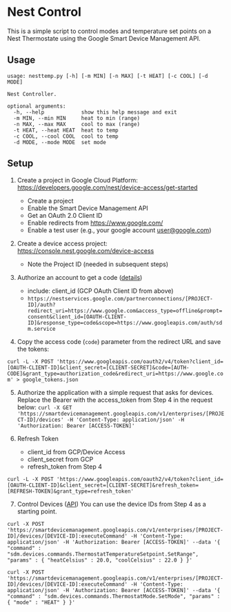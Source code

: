 # Nest Control

This is a simple script to control modes and temperature set points on a Nest Thermostate using the Google Smart Device Management API.

## Usage

```
usage: nesttemp.py [-h] [-m MIN] [-n MAX] [-t HEAT] [-c COOL] [-d MODE]

Nest Controller.

optional arguments:
  -h, --help            show this help message and exit
  -m MIN, --min MIN     heat to min (range)
  -n MAX, --max MAX     cool to max (range)
  -t HEAT, --heat HEAT  heat to temp
  -c COOL, --cool COOL  cool to temp
  -d MODE, --mode MODE  set mode
```

## Setup 

1. Create a project in Google Cloud Platform: https://developers.google.com/nest/device-access/get-started
    * Create a project
    * Enable the Smart Device Management API
    * Get an OAuth 2.0 Client ID
    * Enable redirects from https://www.google.com/
    * Enable a test user (e.g., your google account <user@google.com>)
    
2. Create a device access project: https://console.nest.google.com/device-access
    * Note the Project ID (needed in subsequent steps)
    
3. Authorize an account to get a code ([details](https://developers.google.com/nest/device-access/authorize))
    * include: client_id (GCP OAuth Client ID from above)
    * `https://nestservices.google.com/partnerconnections/[PROJECT-ID]/auth?redirect_uri=https://www.google.com&access_type=offline&prompt=consent&client_id=[OAUTH-CLIENT-ID]&response_type=code&scope=https://www.googleapis.com/auth/sdm.service`
    
4. Copy the access code (`code`) parameter from the redirect URL and save the tokens:

`curl -L -X POST 'https://www.googleapis.com/oauth2/v4/token?client_id=[OAUTH-CLIENT-ID]&client_secret=[CLIENT-SECRET]&code=[AUTH-CODE]&grant_type=authorization_code&redirect_uri=https://www.google.com' > google_tokens.json`

5. Authorize the application with a simple request that asks for devices.
   Replace the Bearer with the access_token from Step 4 in the request below:
`curl -X GET 'https://smartdevicemanagement.googleapis.com/v1/enterprises/[PROJECT-ID]/devices' -H 'Content-Type: application/json' -H 'Authorization: Bearer [ACCESS-TOKEN]'`
 
6. Refresh Token
    * client_id from GCP/Device Access
    * client_secret from GCP 
    * refresh_token from Step 4

  `curl -L -X POST 'https://www.googleapis.com/oauth2/v4/token?client_id=[OAUTH-CLIENT-ID]&client_secret=[CLIENT-SECRET]&refresh_token=[REFRESH-TOKEN]&grant_type=refresh_token'`
  
  7. Control Devices ([API](https://developers.google.com/nest/device-access))
  You can use the device IDs from Step 4 as a starting point.
  
  `curl -X POST 'https://smartdevicemanagement.googleapis.com/v1/enterprises/[PROJECT-ID]/devices/[DEVICE-ID]:executeCommand' -H 'Content-Type: application/json' -H 'Authorization: Bearer [ACCESS-TOKEN]' --data '{ "command" : "sdm.devices.commands.ThermostatTemperatureSetpoint.SetRange", "params" : { "heatCelsius" : 20.0, "coolCelsius" : 22.0 } }'`

`curl -X POST 'https://smartdevicemanagement.googleapis.com/v1/enterprises/[PROJECT-ID]/devices/[DEVICE-ID]:executeCommand' -H 'Content-Type: application/json' -H 'Authorization: Bearer [ACCESS-TOKEN]' --data '{ "command" : "sdm.devices.commands.ThermostatMode.SetMode", "params" : { "mode" : "HEAT" } }'`

